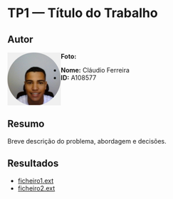 ﻿# TP1 — Título do Trabalho

## Autor

**Foto:** <img src="../img/perfil.jpg" alt="Minha Foto" width="120" align="left" />

- **Nome:** Cláudio Ferreira  
- **ID:** A108577


<br clear="left"/>


## Resumo
Breve descrição do problema, abordagem e decisões.

## Resultados
- [ficheiro1.ext](ficheiro1.ext)
- [ficheiro2.ext](ficheiro2.ext)
